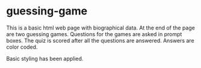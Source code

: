 # guessing-game

This is a basic html web page with biographical data.  At the end of the page are two guessing games. Questions for the games are asked in prompt boxes.  The quiz is scored after all the questions are answered.  Answers are color coded.

Basic styling has been applied.
